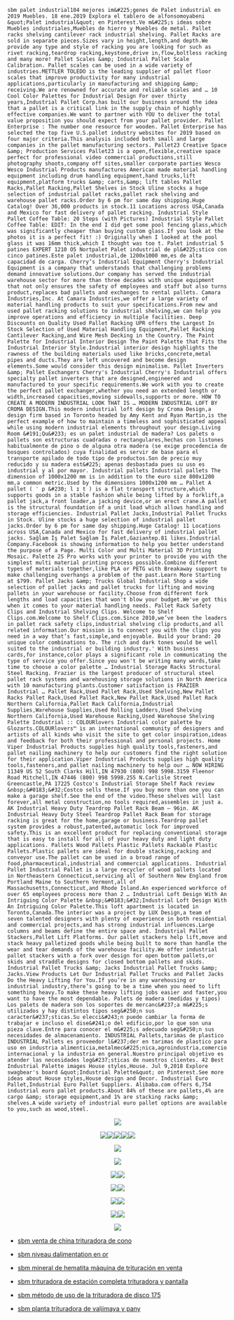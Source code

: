 
```
sbm palet industrial104 mejores im&#225;genes de Palet industrial en 2019 Muebles. 18 ene.2019 Explora el tablero de alfonsomoyabeni &quot;Palet industrial&quot; en Pinterest.Ve m&#225;s ideas sobre Muebles industriales,Muebles de hierro y Muebles de metal. Pallet racks shelving cantilever rack industrial shelving. Pallet Racks are sold in separate pieces.Sizes vary in height,length,and depth.We provide any type and style of racking you are looking for such as rivet racking,teardrop racking,keystone,drive in,flow,boltless racking and many more! Pallet Scales &amp; Industrial Pallet Scale Calibration. Pallet scales can be used in a wide variety of industries.METTLER TOLEDO is the leading supplier of pallet floor scales that improve productivity for many industrial applications,particularly in manufacturing and shipping &amp; receiving.We are renowned for accurate and reliable scales and … 10 Cool Color Palettes for Industrial Design For over thirty years,Industrial Pallet Corp.has built our business around the idea that a pallet is a critical link in the supply chain of highly effective companies.We want to partner with YOU to deliver the total value proposition you should expect from your pallet provider. Pallet Enterprise : The number one resource for wooden. Pallet Enterprise has selected the top five U.S.pallet industry websites for 2019 based on four major criteria.This analysis included both small and large companies in the pallet manufacturing sectors. Pallet23 Creative Space &amp; Production Services Pallet23 is a open,flexible,creative space perfect for professional video commercial productions,still photography shoots,company off sites,smaller corporate parties Wesco Wesco Industrial Products manufactures American made material handling equipment including drum handling equipment,hand trucks,lift equipment,platform trucks &amp; carts,&amp; lift tables Pallet Racks,Pallet Racking,Pallet Shelves in Stock Uline stocks a huge selection of industrial pallet racks,pallet rack shelving and warehouse pallet racks.Order by 6 pm for same day shipping.Huge Catalog! Over 36,000 products in stock.11 Locations across USA,Canada and Mexico for fast delivery of pallet racking. Industrial Style Pallet Coffee Table: 20 Steps (with Pictures) Industrial Style Pallet Coffee Table: EDIT: In the end I did get some pool fencing glass,which was significantly cheaper than buying custom glass.If you look at the photos it is a perfect fit! :) Originally when I looked at the pool glass it was 16mm thick,which I thought was too t. Palet industrial 5 patines EXPERT 1210 O5 Nortpalet Palet industrial de pl&#225;stico con cinco patines.Este palet industrial,de 1200x1000 mm,es de alta capacidad de carga. Cherry’s Industrial Equipment Cherry's Industrial Equipment is a company that understands that challenging problems demand innovative solutions.Our company has served the industrial warehouse sector for more than three decades with unique equipment that not only ensures the safety of employees and staff but also turns product,replaces bad pallets and exchanges to rental pallets. Camara Industries,Inc. At Camara Industries,we offer a large variety of material handling products to suit your specifications.From new and used pallet racking solutions to industrial shelving,we can help you improve operations and efficiency in multiple facilities. Deep Discounts on Quality Used Pallet Racking UPR offers the Largest In Stock Selection of Used Material Handling Equipment,Pallet Racking Cantilever Racking,and Wire Mesh Decking in the Country. The Paint Palette for Industrial Interior Design The Paint Palette that Fits the Industrial Interior Style.Industrial interior design highlights the rawness of the building materials used like bricks,concrete,metal pipes and ducts.They are left uncovered and become design elements.Some would consider this design minimalism. Pallet Inverters &amp; Pallet Exchangers Cherry's Industrial Cherry's Industrial offers specialty pallet inverters that are designed,engineered and manufactured to your specific requirements.We work with you to create the perfect pallet exchanger,whether you need an extended length or width,increased capacities,moving sidewalls,supports or more. HOW TO CREATE A MODERN INDUSTRIAL LOOK THAT IS … MODERN INDUSTRIAL LOFT BY CROMA DESIGN.This modern industrial loft design by Croma Design,a design firm based in Toronto headed by Amy Kent and Ryan Martin,is the perfect example of how to maintain a timeless and sophisticated appeal while using modern industrial elements throughout your design.Living Room &#191;Qu&#233; es un palet industrial de madera? Los palets o pallets son estructuras cuadradas o rectangulares,hechas con listones habitualmente de pino o de alguna otra madera (se exige procedencia de bosques controlados) cuya finalidad es servir de base para el transporte apilado de todo tipo de productos.Son de precio muy reducido y su madera est&#225; apenas desbastada pues su uso es industrial y al por mayor. Industrial pallets Industrial pallets The dimension of 1000x1200 mm is in addition to the euro size 800x1200 mm,a common metric.Used by the dimensions 1000x1200 mm … Pallet A pallet ( ˈ p &#230; l ɪ t ) is a flat transport structure,which supports goods in a stable fashion while being lifted by a forklift,a pallet jack,a front loader,a jacking device,or an erect crane.A pallet is the structural foundation of a unit load which allows handling and storage efficiencies. Industrial Pallet Jacks,Industrial Pallet Trucks in Stock. Uline stocks a huge selection of industrial pallet jacks.Order by 6 pm for same day shipping.Huge Catalog! 11 Locations across USA,Canada and Mexico for fast delivery of industrial pallet jacks. Sağlam İş Palet Sağlam İş Palet,Gaziantep.81 likes.Industrial Company.Facebook is showing information to help you better understand the purpose of a Page. Multi Color and Multi Material 3D Printing Mosaic. Palette 2S Pro works with your printer to provide you with the simplest multi material printing process possible.Combine different types of materials together,like PLA or PETG with Breakaway support to make challenging overhangs a problem of the past.Learn More Starting at $799. Pallet Jacks &amp; Trucks Global Industrial Shop a wide selection of pallet jacks and pallet trucks for lifting and moving pallets in your warehouse or facility.Choose from different fork lengths and load capacities that won't blow your budget.We've got this when it comes to your material handling needs. Pallet Rack Safety Clips and Industrial Shelving Clips. Welcome to Shelf Clips.com.Welcome to Shelf Clips.com.Since 2010,we’ve been the leaders in pallet rack safety clips,industrial shelving clip products,and all related information.Our mission is to connect you with the clips you need in a way that’s fast,simple,and enjoyable. Build your brand: 20 unique color combinations to. The rich and dark tones would be well suited to the industrial or building industry.' With business cards,for instance,color plays a significant role in communicating the type of service you offer.Since you won't be writing many words,take time to choose a color palette … Industrial Storage Racks Structural Steel Racking. Frazier is the largest producer of structural steel pallet rack systems and warehousing storage solutions in North America with 10 manufacturing plants.Customer satisfaction is FRAZIER Industrial … Pallet Rack,Used Pallet Rack,Used Shelving,New Pallet Racks Pallet Rack,Used Pallet Rack,New Pallet Rack,Used Pallet Rack Northern California,Pallet Rack California,Industrial Supplies,Warehouse Supplies,Used Rolling Ladders,Used Shelving Northern California,Used Warehouse Racking,Used Warehouse Shelving Palette Industrial :: COLOURlovers Industrial color palette by Glozarts.COLOURlovers™ is an international community of designers and artists of all kinds who visit the site to get color inspiration,ideas and feedback for both their professional and personal projects. Home Viper Industrial Products supplies high quality tools,fasteners,and pallet nailing machinery to help our customers find the right solution for their application.Viper Industrial Products supplies high quality tools,fasteners,and pallet nailing machinery to help our … NOW HIRING 11349 US 52 South Clarks Hill,IN 47930 (800) 998 5998.3159 Fleenor Road Mitchell,IN 47446 (800) 998 5998.255 N.Carlisle Street Greencastle,PA 17225 Costco's Industrial Storage Shelf Rack review &nbsp;&#0183;&#32;Costco sells these.If you buy more than one you can make a garage shelf.See the end of the video.These shelves will last forever,all metal construction,no tools required,assembles in just a. AK Industrial Heavy Duty Teardrop Pallet Rack Beam — 96in. AK Industrial Heavy Duty Steel Teardrop Pallet Rack Beam for storage racking is great for the home,garage or business.Teardrop pallet system provides a robust,patented,automatic lock for improved safety.This is an excellent product for replacing conventional storage that is easy to install for all of your heavy duty and light duty applications. Pallets Wood Pallets Plastic Pallets Rackable Plastic Pallets.Plastic pallets are ideal for double stacking,racking and conveyor use.The pallet can be used in a broad range of food,pharmaceutical,industrial and commercial applications. Industrial Pallet Industrial Pallet is a large recycler of wood pallets located in Northeastern Connecticut,servicing all of Southern New England from Portland Maine to Southern Vermont,all of Massachusetts,Connecticut,and Rhode Island.An experienced workforce of over 65 employees process more than 2 … Industrial Loft Design With An Intriguing Color Palette &nbsp;&#0183;&#32;Industrial Loft Design With An Intriguing Color Palette.This loft apartment is located in Toronto,Canada.The interior was a project by LUX Design,a team of seven talented designers with plenty of experience in both residential and commercial projects,and has strong industrial influences.Large columns and beams define the entire space and. Industrial Pallet Stackers,Pallet Lift Platforms. Our pallet stackers help lift,move and stack heavy palletized goods while being built to more than handle the wear and tear demands of the warehouse facility.We offer industrial pallet stackers with a fork over design for open bottom pallets,or skids and straddle designs for closed bottom pallets and skids. Industrial Pallet Trucks &amp; Jacks Industrial Pallet Trucks &amp; Jacks.View Products Let Our Industrial Pallet Trucks and Pallet Jacks Do the Heavy Lifting for You.If you’re in any warehousing or industrial industry,there’s going to be a time when you need to lift something heavy.To make these heavy lifting jobs easier and faster,you want to have the most dependable. Palets de madera (medidas y tipos) Los palets de madera son los soportes de mercanc&#237;a m&#225;s utilizados y hay distintos tipos seg&#250;n sus caracter&#237;sticas.Su elecci&#243;n puede cambiar la forma de trabajar e incluso el dise&#241;o del edificio,por lo que son una pieza clave.Entre para conocer el m&#225;s adecuado seg&#250;n sus necesidades de almacenamiento. INDUSTRIAL Pallets,tarimas de plastico INDUSTRIAL Pallets es proveedor l&#237;der en tarimas de plastico para uso en industria alimenticia,metalmec&#225;nica,agroindustria,comercio internacional y la industria en general.Nuestro principal objetivo es atender las necesidades log&#237;sticas de nuestros clientes. 42 Best Industrial Palette images House styles,House. Jul 9,2018 Explore swagbear's board &quot;Industrial Palette&quot; on Pinterest.See more ideas about House styles,House design and Decor. Industrial Euro Pallet,Industrial Euro Pallet Suppliers. Alibaba.com offers 6,754 industrial euro pallet products.About 84% of these are pallets,4% are cargo &amp; storage equipment,and 1% are stacking racks &amp; shelves.A wide variety of industrial euro pallet options are available to you,such as wood,steel. 
```

<div align="center">

<a href="https://es-crusher.shibang-china.com/github&k=sbm+palet+industrial"><img src="https://static.shibang-china.com/es/crusher/logo.jpg"></a>

<a href="https://es-crusher.shibang-china.com/github&k=sbm+palet+industrial"><img src="https://static.shibang-china.com/es/crusher/index.jpg"></a><a href="https://es-crusher.shibang-china.com/material.htmlgithub&k=sbm+palet+industrial"><img src="https://static.shibang-china.com/es/crusher/material.jpg"></a><a href="https://es-crusher.shibang-china.com/application.htmlgithub&k=sbm+palet+industrial"><img src="https://static.shibang-china.com/es/crusher/application.jpg"></a><a href="https://es-crusher.shibang-china.com/aboutus.htmlgithub&k=sbm+palet+industrial"><img src="https://static.shibang-china.com/es/crusher/aboutus.jpg"></a><a href="https://es-crusher.shibang-china.com/contact.htmlgithub&k=sbm+palet+industrial"><img src="https://static.shibang-china.com/es/crusher/contact.jpg"></a>

<a href="https://es-crusher.shibang-china.com/github&k=sbm+palet+industrial"><img src="https://static.shibang-china.com/es/crusher/banner.jpg"></a>

<a href="https://swt.shibang-china.com/github&k=sbm+palet+industrial"><img src="https://static.shibang-china.com/es/crusher/text.jpg"></a>

<a href="https://swt.shibang-china.com/github&k=sbm+palet+industrial"><img src="https://static.shibang-china.com/es/crusher/chat.jpg"></a><a href="https://es-crusher.shibang-china.com/contact.htmlgithub&k=sbm+palet+industrial"><img src="https://static.shibang-china.com/es/crusher/message.jpg"></a>

<a href="https://es-crusher.shibang-china.com/products/pe.htmlgithub&k=sbm+palet+industrial"><img src="https://static.shibang-china.com/es/crusher/pe.jpg"></a><a href="https://es-crusher.shibang-china.com/products/pf.htmlgithub&k=sbm+palet+industrial"><img src="https://static.shibang-china.com/es/crusher/pf.jpg"></a>

<a href="https://es-crusher.shibang-china.com/products/hpt.htmlgithub&k=sbm+palet+industrial"><img src="https://static.shibang-china.com/es/crusher/hpt.jpg"></a><a href="https://es-crusher.shibang-china.com/products/vsi.htmlgithub&k=sbm+palet+industrial"><img src="https://static.shibang-china.com/es/crusher/vsi.jpg"></a>

<a href="https://es-crusher.shibang-china.com/products/klv.htmlgithub&k=sbm+palet+industrial"><img src="https://static.shibang-china.com/es/crusher/klv.jpg"></a><a href="https://es-crusher.shibang-china.com/products/portable.htmlgithub&k=sbm+palet+industrial"><img src="https://static.shibang-china.com/es/crusher/portable.jpg"></a>

<a href="https://swt.shibang-china.com/github&k=sbm+palet+industrial"><img src="https://static.shibang-china.com/es/crusher/case.jpg"></a>

</div>


* [sbm venta de china trituradora de cono](sbm%20venta%20de%20china%20trituradora%20de%20cono.md)

* [sbm niveau dalimentation en or](sbm%20niveau%20dalimentation%20en%20or.md)

* [sbm mineral de hematita máquina de trituración en venta](sbm%20mineral%20de%20hematita%20m%C3%A1quina%20de%20trituraci%C3%B3n%20en%20venta.md)

* [sbm trituradora de estación completa trituradora y pantalla](sbm%20trituradora%20de%20estaci%C3%B3n%20completa%20trituradora%20y%20pantalla.md)

* [sbm método de uso de la trituradora de disco 175](sbm%20m%C3%A9todo%20de%20uso%20de%20la%20trituradora%20de%20disco%20175.md)

* [sbm planta trituradora de valjimaya y pany](sbm%20planta%20trituradora%20de%20valjimaya%20y%20pany.md)